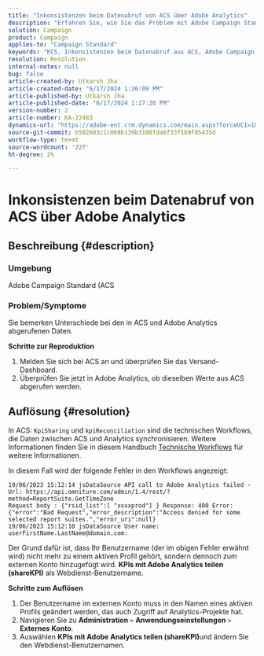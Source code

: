 ```yaml
---
title: "Inkonsistenzen beim Datenabruf von ACS über Adobe Analytics"
description: "Erfahren Sie, wie Sie das Problem mit Adobe Campaign Standard (ACS) lösen können, bei dem Sie Unterschiede in den in Adobe Campaign Standard und Adobe Analytics abgerufenen Daten feststellen."
solution: Campaign
product: Campaign
applies-to: "Campaign Standard"
keywords: "KCS, Inkonsistenzen beim Datenabruf aus ACS, Adobe Campaign Standard, Adobe Analytics, KPIs mit Adobe Analytics teilen"
resolution: Resolution
internal-notes: null
bug: false
article-created-by: Utkarsh Jha
article-created-date: "6/17/2024 1:26:09 PM"
article-published-by: Utkarsh Jha
article-published-date: "6/17/2024 1:27:20 PM"
version-number: 2
article-number: KA-22483
dynamics-url: "https://adobe-ent.crm.dynamics.com/main.aspx?forceUCI=1&pagetype=entityrecord&etn=knowledgearticle&id=fa40a327-ad2c-ef11-840a-002248084fbb"
source-git-commit: b502603c1c069b139b3108fda6f33f1b9f85435d
workflow-type: tm+mt
source-wordcount: '227'
ht-degree: 2%

---
```


# Inkonsistenzen beim Datenabruf von ACS über Adobe Analytics

## Beschreibung {#description}


### Umgebung

Adobe Campaign Standard (ACS

### Problem/Symptome

Sie bemerken Unterschiede bei den in ACS und Adobe Analytics abgerufenen Daten.

<b>Schritte zur Reproduktion</b>

1. Melden Sie sich bei ACS an und überprüfen Sie das Versand-Dashboard.
2. Überprüfen Sie jetzt in Adobe Analytics, ob dieselben Werte aus ACS abgerufen werden.



## Auflösung {#resolution}


In ACS: `KpiSharing` und `kpiReconciliation` sind die technischen Workflows, die Daten zwischen ACS und Analytics synchronisieren. Weitere Informationen finden Sie in diesem Handbuch [Technische Workflows](https://experienceleague.adobe.com/docs/campaign-standard/using/administrating/application-settings/technical-workflows.html?lang=en) für weitere Informationen.

In diesem Fall wird der folgende Fehler in den Workflows angezeigt:


```
19/06/2023 15:12:14 jsDataSource API call to Adobe Analytics failed - Url: https://api.omniture.com/admin/1.4/rest/?method=ReportSuite.GetTimeZone
Request body : {"rsid_list":[ "xxxxprod"] } Response: 400 Error: {"error":"Bad Request","error_description":"Access denied for some selected report suites.","error_uri":null}
19/06/2023 15:12:10 jsDataSource User name: userFirstName.LastName@domain.com:
```


Der Grund dafür ist, dass Ihr Benutzername (der im obigen Fehler erwähnt wird) nicht mehr zu einem aktiven Profil gehört, sondern dennoch zum externen Konto hinzugefügt wird. <b>KPIs mit Adobe Analytics teilen (shareKPI)</b> als Webdienst-Benutzername.

<b>Schritte zum Auflösen</b>

1. Der Benutzername im externen Konto muss in den Namen eines aktiven Profils geändert werden, das auch Zugriff auf Analytics-Projekte hat.
2. Navigieren Sie zu <b>Administration</b> `>`  <b>Anwendungseinstellungen</b> `>`  <b>Externes Konto</b>.
3. Auswählen <b>KPIs mit Adobe Analytics teilen (shareKPI)</b>und ändern Sie den Webdienst-Benutzernamen.

